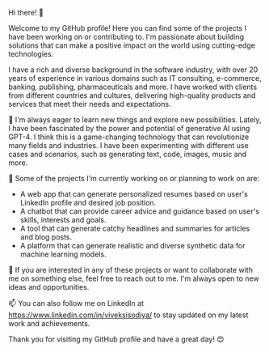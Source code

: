 Hi there! 👋

Welcome to my GitHub profile! Here you can find some of the projects I have been working on or contributing to. I'm passionate about building solutions that can make a positive impact on the world using cutting-edge technologies.

I have a rich and diverse background in the software industry, with over 20 years of experience in various domains such as IT consulting, e-commerce, banking, publishing, pharmaceuticals and more. I have worked with clients from different countries and cultures, delivering high-quality products and services that meet their needs and expectations.

👀 I'm always eager to learn new things and explore new possibilities. Lately, I have been fascinated by the power and potential of generative AI using GPT-4. I think this is a game-changing technology that can revolutionize many fields and industries. I have been experimenting with different use cases and scenarios, such as generating text, code, images, music and more.

🌱 Some of the projects I'm currently working on or planning to work on are:

- A web app that can generate personalized resumes based on user's LinkedIn profile and desired job position.
- A chatbot that can provide career advice and guidance based on user's skills, interests and goals.
- A tool that can generate catchy headlines and summaries for articles and blog posts.
- A platform that can generate realistic and diverse synthetic data for machine learning models.

💞️ If you are interested in any of these projects or want to collaborate with me on something else, feel free to reach out to me. I'm always open to new ideas and opportunities. 

📫 You can also follow me on LinkedIn at https://www.linkedin.com/in/viveksisodiya/ to stay updated on my latest work and achievements.

Thank you for visiting my GitHub profile and have a great day! 😊
<!---
vivek-sisodiya/vivek-sisodiya is a ✨ special ✨ repository because its `README.md` (this file) appears on your GitHub profile.
You can click the Preview link to take a look at your changes.
--->

